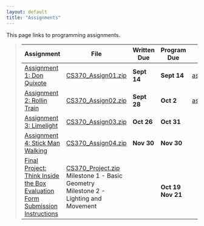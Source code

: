 ```yaml
---
layout: default
title: "Assignments"
---
```


This page links to programming assignments.

> Assignment | File | Written Due | Program Due | Solutions |
> ---------- | ---- | ----------- | ----------- | --------- |
> [Assignment 1: Don Quixote](assign01.html)       | [CS370_Assign01.zip](src/CS370_Assign01.zip) | **Sept 14** | **Sept 14** | [assign01sol.pdf](sol/assign01sol.pdf) |
> [Assignment 2: Rollin Train](assign02.html)      | [CS370_Assign02.zip](src/CS370_Assign02.zip) | **Sept 28**   | **Oct 2** | [assign02sol.pdf](sol/assign02sol.pdf) |
> [Assignment 3: Limelight](assign03.html)         | [CS370_Assign03.zip](src/CS370_Assign03.zip) | **Oct 26**  | **Oct 31**  |  |
> [Assignment 4: Stick Man Walking](assign04.html) | [CS370_Assign04.zip](src/CS370_Assign04.zip) | **Nov 30**  | **Nov 30**  |  |
> [Final Project: Think Inside the Box](project.html) <br /> [Evaluation Form](CS370_Final_Project_eval.docx) <br /> [Submission Instructions](ProjectSubmit.html) | [CS370_Project.zip](src/CS370_Project.zip) <br /> Milestone 1 - Basic Geometry <br /> Milestone 2 - Lighting and Movement | |  <br /> **Oct 19** <br /> **Nov 21** | |

<!--
> [Assignment 1: Don Quixote](assign01.html)       | [CS370_Assign01.zip](src/CS370_Assign01.zip) | **Sept 14** | **Sept 14** | [assign01sol.pdf](sol/assign01sol.pdf) |
> [Assignment 2: Rollin Train](assign02.html)      | [CS370_Assign02.zip](src/CS370_Assign02.zip) | **Oct 3**   | **Oct 2**   | [assign02sol.pdf](sol/assign02sol.pdf) |
> [Assignment 3: Limelight](assign03.html)         | [CS370_Assign03.zip](src/CS370_Assign03.zip) | **Oct 26**  | **Oct 31**  | [assign03sol.pdf](sol/assign03sol.pdf) |
> [Assignment 4: Stick Man Walking](assign04.html) | [CS370_Assign04.zip](src/CS370_Assign04.zip) | **Nov 30**  | **Nov 30**  | [assign04sol.pdf](sol/assign04sol.pdf) |
-->